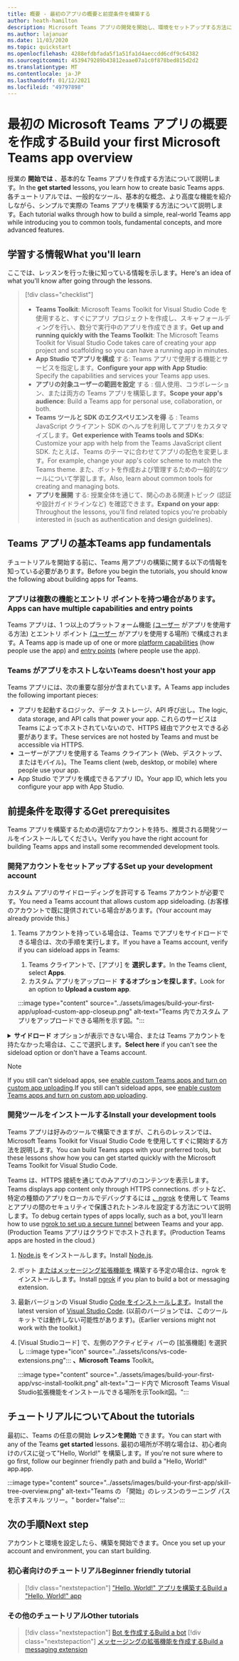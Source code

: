 ```yaml
---
title: 概要 - 最初のアプリの概要と前提条件を構築する
author: heath-hamilton
description: Microsoft Teams アプリの開発を開始し、環境をセットアップする方法について説明します。
ms.author: lajanuar
ms.date: 11/03/2020
ms.topic: quickstart
ms.openlocfilehash: 4288efdbfada5f1a51fa1d4aeccdd6cdf9c64382
ms.sourcegitcommit: 4539479289b43812eaae07a1c0f878bed815d2d2
ms.translationtype: MT
ms.contentlocale: ja-JP
ms.lasthandoff: 01/12/2021
ms.locfileid: "49797898"
---
```

# <a name="build-your-first-microsoft-teams-app-overview"></a><span data-ttu-id="9fa58-103">最初の Microsoft Teams アプリの概要を作成する</span><span class="sxs-lookup"><span data-stu-id="9fa58-103">Build your first Microsoft Teams app overview</span></span>

<span data-ttu-id="9fa58-104">授業の **開始では** 、基本的な Teams アプリを作成する方法について説明します。</span><span class="sxs-lookup"><span data-stu-id="9fa58-104">In the **get started** lessons, you learn how to create basic Teams apps.</span></span> <span data-ttu-id="9fa58-105">各チュートリアルでは、一般的なツール、基本的な概念、より高度な機能を紹介しながら、シンプルで実際の Teams アプリを構築する方法について説明します。</span><span class="sxs-lookup"><span data-stu-id="9fa58-105">Each tutorial walks through how to build a simple, real-world Teams app while introducing you to common tools, fundamental concepts, and more advanced features.</span></span>

## <a name="what-youll-learn"></a><span data-ttu-id="9fa58-106">学習する情報</span><span class="sxs-lookup"><span data-stu-id="9fa58-106">What you'll learn</span></span>

<span data-ttu-id="9fa58-107">ここでは、レッスンを行った後に知っている情報を示します。</span><span class="sxs-lookup"><span data-stu-id="9fa58-107">Here's an idea of what you'll know after going through the lessons.</span></span>

> [!div class="checklist"]
  >
  > * <span data-ttu-id="9fa58-108">**Teams Toolkit**: Microsoft Teams Toolkit for Visual Studio Code を使用すると、すぐにアプリ プロジェクトを作成し、スキャフォールディングを行い、数分で実行中のアプリを作成できます。</span><span class="sxs-lookup"><span data-stu-id="9fa58-108">**Get up and running quickly with the Teams Toolkit**: The Microsoft Teams Toolkit for Visual Studio Code takes care of creating your app project and scaffolding so you can have a running app in minutes.</span></span>
  > * <span data-ttu-id="9fa58-109">**App Studio でアプリを構成** する: Teams アプリで使用する機能とサービスを指定します。</span><span class="sxs-lookup"><span data-stu-id="9fa58-109">**Configure your app with App Studio**: Specify the capabilities and services your Teams app uses.</span></span>
  > * <span data-ttu-id="9fa58-110">**アプリの対象ユーザーの範囲を設定** する : 個人使用、コラボレーション、または両方の Teams アプリを構築します。</span><span class="sxs-lookup"><span data-stu-id="9fa58-110">**Scope your app's audience**: Build a Teams app for personal use, collaboration, or both.</span></span>
> * <span data-ttu-id="9fa58-111">**Teams ツールと SDK のエクスペリエンスを得** る : Teams JavaScript クライアント SDK のヘルプを利用してアプリをカスタマイズします。</span><span class="sxs-lookup"><span data-stu-id="9fa58-111">**Get experience with Teams tools and SDKs**: Customize your app with help from the Teams JavaScript client SDK.</span></span> <span data-ttu-id="9fa58-112">たとえば、Teams のテーマに合わせてアプリの配色を変更します。</span><span class="sxs-lookup"><span data-stu-id="9fa58-112">For example, change your app's color scheme to match the Teams theme.</span></span> <span data-ttu-id="9fa58-113">また、ボットを作成および管理するための一般的なツールについて学習します。</span><span class="sxs-lookup"><span data-stu-id="9fa58-113">Also, learn about common tools for creating and managing bots.</span></span>
  > * <span data-ttu-id="9fa58-114">**アプリを展開** する: 授業全体を通じて、関心のある関連トピック (認証や設計ガイドラインなど) を確認できます。</span><span class="sxs-lookup"><span data-stu-id="9fa58-114">**Expand on your app**: Throughout the lessons, you'll find related topics you're probably interested in (such as authentication and design guidelines).</span></span>

## <a name="teams-app-fundamentals"></a><span data-ttu-id="9fa58-115">Teams アプリの基本</span><span class="sxs-lookup"><span data-stu-id="9fa58-115">Teams app fundamentals</span></span>

<span data-ttu-id="9fa58-116">チュートリアルを開始する前に、Teams 用アプリの構築に関する以下の情報を知っている必要があります。</span><span class="sxs-lookup"><span data-stu-id="9fa58-116">Before you begin the tutorials, you should know the following about building apps for Teams.</span></span>

### <a name="apps-can-have-multiple-capabilities-and-entry-points"></a><span data-ttu-id="9fa58-117">アプリは複数の機能とエントリ ポイントを持つ場合があります。</span><span class="sxs-lookup"><span data-stu-id="9fa58-117">Apps can have multiple capabilities and entry points</span></span>

<span data-ttu-id="9fa58-118">Teams アプリは、1 つ以上のプラットフォーム機能 [(ユーザー](../concepts/capabilities-overview.md) がアプリを使用する方法) とエントリ ポイント [(ユーザー](../concepts/extensibility-points.md) がアプリを使用する場所) で構成されます。</span><span class="sxs-lookup"><span data-stu-id="9fa58-118">A Teams app is made up of one or more [platform capabilities](../concepts/capabilities-overview.md) (how people use the app) and [entry points](../concepts/extensibility-points.md) (where people use the app).</span></span>

### <a name="teams-doesnt-host-your-app"></a><span data-ttu-id="9fa58-119">Teams がアプリをホストしない</span><span class="sxs-lookup"><span data-stu-id="9fa58-119">Teams doesn't host your app</span></span>

<span data-ttu-id="9fa58-120">Teams アプリには、次の重要な部分が含まれています。</span><span class="sxs-lookup"><span data-stu-id="9fa58-120">A Teams app includes the following important pieces:</span></span>

* <span data-ttu-id="9fa58-121">アプリを起動するロジック、データ ストレージ、API 呼び出し。</span><span class="sxs-lookup"><span data-stu-id="9fa58-121">The logic, data storage, and API calls that power your app.</span></span> <span data-ttu-id="9fa58-122">これらのサービスは Teams によってホストされていないので、HTTPS 経由でアクセスできる必要があります。</span><span class="sxs-lookup"><span data-stu-id="9fa58-122">These services are not hosted by Teams and must be accessible via HTTPS.</span></span>
* <span data-ttu-id="9fa58-123">ユーザーがアプリを使用する Teams クライアント (Web、デスクトップ、またはモバイル)。</span><span class="sxs-lookup"><span data-stu-id="9fa58-123">The Teams client (web, desktop, or mobile) where people use your app.</span></span>
* <span data-ttu-id="9fa58-124">App Studio でアプリを構成できるアプリ ID。</span><span class="sxs-lookup"><span data-stu-id="9fa58-124">Your app ID, which lets you configure your app with App Studio.</span></span>

## <a name="get-prerequisites"></a><span data-ttu-id="9fa58-125">前提条件を取得する</span><span class="sxs-lookup"><span data-stu-id="9fa58-125">Get prerequisites</span></span>

<span data-ttu-id="9fa58-126">Teams アプリを構築するための適切なアカウントを持ち、推奨される開発ツールをインストールしてください。</span><span class="sxs-lookup"><span data-stu-id="9fa58-126">Verify you have the right account for building Teams apps and install some recommended development tools.</span></span>

### <a name="set-up-your-development-account"></a><span data-ttu-id="9fa58-127">開発アカウントをセットアップする</span><span class="sxs-lookup"><span data-stu-id="9fa58-127">Set up your development account</span></span>

<span data-ttu-id="9fa58-128">カスタム アプリのサイドローディングを許可する Teams アカウントが必要です。</span><span class="sxs-lookup"><span data-stu-id="9fa58-128">You need a Teams account that allows custom app sideloading.</span></span> <span data-ttu-id="9fa58-129">(お客様のアカウントで既に提供されている場合があります。</span><span class="sxs-lookup"><span data-stu-id="9fa58-129">(Your account may already provide this.)</span></span>

1. <span data-ttu-id="9fa58-130">Teams アカウントを持っている場合は、Teams でアプリをサイドロードできる場合は、次の手順を実行します。</span><span class="sxs-lookup"><span data-stu-id="9fa58-130">If you have a Teams account, verify if you can sideload apps in Teams:</span></span>
    1. <span data-ttu-id="9fa58-131">Teams クライアントで、[アプリ] を **選択します**。</span><span class="sxs-lookup"><span data-stu-id="9fa58-131">In the Teams client, select **Apps**.</span></span>
    1. <span data-ttu-id="9fa58-132">カスタム アプリをアップロード **するオプションを探します**。</span><span class="sxs-lookup"><span data-stu-id="9fa58-132">Look for an option to **Upload a custom app**.</span></span>

    :::image type="content" source="../assets/images/build-your-first-app/upload-custom-app-closeup.png" alt-text="Teams 内でカスタム アプリをアップロードできる場所を示す図。":::

<!-- markdownlint-disable MD033 -->
<details>

<summary><span data-ttu-id="9fa58-134"><b>サイドロード</b> オプションが表示できない場合、または Teams アカウントを持たなかった場合は、ここで選択します。</span><span class="sxs-lookup"><span data-stu-id="9fa58-134"><b>Select here</b> if you can't see the sideload option or don't have a Teams account.</span></span></summary>

<span data-ttu-id="9fa58-135">Microsoft 365 開発者プログラムに参加することで、アプリのサイドローディングを許可する無料の Teams テスト アカウントを取得できます。</span><span class="sxs-lookup"><span data-stu-id="9fa58-135">You can get a free Teams test account that allows app sideloading by joining the Microsoft 365 developer program.</span></span> <span data-ttu-id="9fa58-136">(登録プロセスには約 2 分かかります)。</span><span class="sxs-lookup"><span data-stu-id="9fa58-136">(The registration process takes approximately two minutes.)</span></span>

1. <span data-ttu-id="9fa58-137">[Microsoft 365 開発者プログラムに移動します](https://developer.microsoft.com/microsoft-365/dev-program)。</span><span class="sxs-lookup"><span data-stu-id="9fa58-137">Go to the [Microsoft 365 developer program](https://developer.microsoft.com/microsoft-365/dev-program).</span></span>
1. <span data-ttu-id="9fa58-138">[ **今すぐ参加] を** 選択し、画面の指示に従います。</span><span class="sxs-lookup"><span data-stu-id="9fa58-138">Select **Join Now** and follow the onscreen instructions.</span></span>
1. <span data-ttu-id="9fa58-139">ようこそ画面にアクセスし、[E5 サブスクリプションのセットアップ **] を選択します**。</span><span class="sxs-lookup"><span data-stu-id="9fa58-139">When you get to the welcome screen, select **Set up E5 subscription**.</span></span>
1. <span data-ttu-id="9fa58-140">管理者アカウントを設定します。</span><span class="sxs-lookup"><span data-stu-id="9fa58-140">Set up your administrator account.</span></span> <span data-ttu-id="9fa58-141">完了すると、次のような画面が表示されます。</span><span class="sxs-lookup"><span data-stu-id="9fa58-141">Once you finish, you should see a screen like this.</span></span>
:::image type="content" source="../assets/images/build-your-first-app/dev-program-subscription.png" alt-text="Microsoft 365 開発者プログラムにサインアップした後に表示される例。":::
1. <span data-ttu-id="9fa58-143">セットアップした管理者アカウントを使用して Teams にログインします。</span><span class="sxs-lookup"><span data-stu-id="9fa58-143">Log in to Teams using the administrator account you just set up.</span></span>
1. <span data-ttu-id="9fa58-144">[カスタム アプリのアップロード] **オプションが表示されたのか確認** します。</span><span class="sxs-lookup"><span data-stu-id="9fa58-144">Verify if you now have the **Upload a custom app** option.</span></span>

</details>

> [!Note]
> <span data-ttu-id="9fa58-145">If you still can't sideload apps, see [enable custom Teams apps and turn on custom app uploading](https://docs.microsoft.com/microsoftteams/platform/concepts/build-and-test/prepare-your-o365-tenant#enable-custom-teams-apps-and-turn-on-custom-app-uploading).</span><span class="sxs-lookup"><span data-stu-id="9fa58-145">If you still can't sideload apps, see [enable custom Teams apps and turn on custom app uploading](https://docs.microsoft.com/microsoftteams/platform/concepts/build-and-test/prepare-your-o365-tenant#enable-custom-teams-apps-and-turn-on-custom-app-uploading).</span></span>

### <a name="install-your-development-tools"></a><span data-ttu-id="9fa58-146">開発ツールをインストールする</span><span class="sxs-lookup"><span data-stu-id="9fa58-146">Install your development tools</span></span>

<span data-ttu-id="9fa58-147">Teams アプリは好みのツールで構築できますが、これらのレッスンでは、Microsoft Teams Toolkit for Visual Studio Code を使用してすぐに開始する方法を説明します。</span><span class="sxs-lookup"><span data-stu-id="9fa58-147">You can build Teams apps with your preferred tools, but these lessons show how you can get started quickly with the Microsoft Teams Toolkit for Visual Studio Code.</span></span>

<span data-ttu-id="9fa58-148">Teams は、HTTPS 接続を通じてのみアプリのコンテンツを表示します。</span><span class="sxs-lookup"><span data-stu-id="9fa58-148">Teams displays app content only through HTTPS connections.</span></span> <span data-ttu-id="9fa58-149">ボットなど、特定の種類のアプリをローカルでデバッグするには [、ngrok](../concepts/build-and-test/debug.md#locally-hosted) を使用して Teams とアプリの間のセキュリティで保護されたトンネルを設定する方法について説明します。</span><span class="sxs-lookup"><span data-stu-id="9fa58-149">To debug certain types of apps locally, such as a bot, you'll learn how to use [ngrok to set up a secure tunnel](../concepts/build-and-test/debug.md#locally-hosted) between Teams and your app.</span></span> <span data-ttu-id="9fa58-150">(Production Teams アプリはクラウドでホストされます。</span><span class="sxs-lookup"><span data-stu-id="9fa58-150">(Production Teams apps are hosted in the cloud.)</span></span>

1. <span data-ttu-id="9fa58-151">[Node.js](https://nodejs.org/en/) をインストールします。</span><span class="sxs-lookup"><span data-stu-id="9fa58-151">Install [Node.js](https://nodejs.org/en/).</span></span>
1. <span data-ttu-id="9fa58-152">ボット [またはメッセージング拡張機能を](https://ngrok.com/download) 構築する予定の場合は、ngrok をインストールします。</span><span class="sxs-lookup"><span data-stu-id="9fa58-152">Install [ngrok](https://ngrok.com/download) if you plan to build a bot or messaging extension.</span></span>
1. <span data-ttu-id="9fa58-153">最新バージョンの Visual Studio [Code をインストールします](https://code.visualstudio.com/download)。</span><span class="sxs-lookup"><span data-stu-id="9fa58-153">Install the latest version of [Visual Studio Code](https://code.visualstudio.com/download).</span></span> <span data-ttu-id="9fa58-154">(以前のバージョンでは、このツールキットでは動作しない可能性があります)。</span><span class="sxs-lookup"><span data-stu-id="9fa58-154">(Earlier versions might not work with the toolkit.)</span></span>
1. [Visual Studioコード] で、左側のアクティビティ バーの [拡張機能] を選択し :::image type="icon" source="../assets/icons/vs-code-extensions.png"::: **、Microsoft Teams** Toolkit。

    :::image type="content" source="../assets/images/build-your-first-app/vsc-install-toolkit.png" alt-text="コード内で Microsoft Teams Visual Studio拡張機能をインストールできる場所を示Toolkit図。":::

## <a name="about-the-tutorials"></a><span data-ttu-id="9fa58-157">チュートリアルについて</span><span class="sxs-lookup"><span data-stu-id="9fa58-157">About the tutorials</span></span>

<span data-ttu-id="9fa58-158">最初に、Teams の任意の開始 **レッスンを開始** できます。</span><span class="sxs-lookup"><span data-stu-id="9fa58-158">You can start with any of the Teams **get started** lessons.</span></span> <span data-ttu-id="9fa58-159">最初の場所が不明な場合は、初心者向けのパスに従って"Hello, World!" を構築します。</span><span class="sxs-lookup"><span data-stu-id="9fa58-159">If you're not sure where to go first, follow our beginner friendly path and build a "Hello, World!"</span></span> <span data-ttu-id="9fa58-160">app.</span><span class="sxs-lookup"><span data-stu-id="9fa58-160">app.</span></span>

:::image type="content" source="../assets/images/build-your-first-app/skill-tree-overview.png" alt-text="Teams の 「開始」のレッスンのラーニング パスを示すスキル ツリー。" border="false":::

## <a name="next-step"></a><span data-ttu-id="9fa58-162">次の手順</span><span class="sxs-lookup"><span data-stu-id="9fa58-162">Next step</span></span>

<span data-ttu-id="9fa58-163">アカウントと環境を設定したら、構築を開始できます。</span><span class="sxs-lookup"><span data-stu-id="9fa58-163">Once you set up your account and environment, you can start building.</span></span>

### <a name="beginner-friendly-tutorial"></a><span data-ttu-id="9fa58-164">初心者向けのチュートリアル</span><span class="sxs-lookup"><span data-stu-id="9fa58-164">Beginner friendly tutorial</span></span>

> [!div class="nextstepaction"]
> [<span data-ttu-id="9fa58-165">"Hello, World!" アプリを構築する</span><span class="sxs-lookup"><span data-stu-id="9fa58-165">Build a "Hello, World!" app</span></span>](../build-your-first-app/build-and-run.md)

### <a name="other-tutorials"></a><span data-ttu-id="9fa58-166">その他のチュートリアル</span><span class="sxs-lookup"><span data-stu-id="9fa58-166">Other tutorials</span></span>

> [!div class="nextstepaction"]
> [<span data-ttu-id="9fa58-167">Bot を作成する</span><span class="sxs-lookup"><span data-stu-id="9fa58-167">Build a bot</span></span>](../build-your-first-app/build-bot.md)
> [!div class="nextstepaction"]
> [<span data-ttu-id="9fa58-168">メッセージングの拡張機能を作成する</span><span class="sxs-lookup"><span data-stu-id="9fa58-168">Build a messaging extension</span></span>](../build-your-first-app/build-messaging-extension.md)
